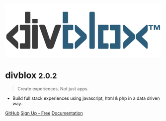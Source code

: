 <!-- _coverpage.md -->

![logo](_media/divblox-logo-1.png)

# divblox <small>2.0.2</small>

> Create experiences. Not just apps.

- Build full stack experiences using javascript, html & php in a data driven way.

[GitHub](https://github.com/divblox/divblox/)
[Sign Up - Free](https://basecamp.divblox.com/?view=register)
[Documentation](#what-is-divblox)
